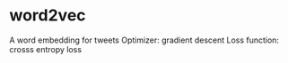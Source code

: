 # word2vec
A word embedding for tweets
Optimizer: gradient descent
Loss function: crosss entropy loss
    
